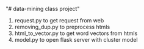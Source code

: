 "# data-mining class project" 
1. request.py to get request from web
2. removing_dup.py to preprocess htmls
3. html_to_vector.py to get word vectors from htmls
4. model.py to open flask server with cluster model
